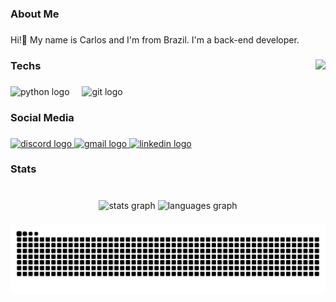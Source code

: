 <h3 align="left">About Me</h3>

###

<p align="left">Hi!👋 My name is Carlos and I'm from Brazil. I'm a back-end developer.</p>

###

<img align="right" height="140" src="https://github.com/user-attachments/assets/b1168c47-5eb9-4c82-b437-0a3d1b843431" />

###

<h3 align="left">Techs</h3>

###

<div align="left">
  <img src="https://cdn.jsdelivr.net/gh/devicons/devicon/icons/python/python-original.svg" height="30" alt="python logo"  />
  <img width="12" />
  <img src="https://cdn.jsdelivr.net/gh/devicons/devicon/icons/git/git-original.svg" height="30" alt="git logo"  />
</div>

###

<h3 align="left">Social Media</h3>

###

<div align="left">
  <a href="https://discord.com/users/sulrakk" target="_blank">
    <img src="https://img.shields.io/static/v1?message=Sulrakk&logo=discord&label=&color=7289DA&logoColor=white&labelColor=&style=for-the-badge" height="35" alt="discord logo"  />
  </a>
  <a href="mailto:devcarlos.developer@gmail.com" target="_blank">
    <img src="https://img.shields.io/static/v1?message=Gmail&logo=gmail&label=&color=D14836&logoColor=white&labelColor=&style=for-the-badge" height="35" alt="gmail logo"  />
  </a>
  <a href="https://www.linkedin.com/in/carlos-henrique-344a3331a/" target="_blank">
    <img src="https://img.shields.io/static/v1?message=LinkedIn&logo=linkedin&label=&color=0077B5&logoColor=white&labelColor=&style=for-the-badge" height="35" alt="linkedin logo"  />
  </a>
</div>

###

<h3 align="left">Stats</h3>

###

<br clear="both">

<div align="center">
  <img src="https://github-readme-stats.vercel.app/api?username=KSulrak&hide_title=false&hide_rank=false&show_icons=true&include_all_commits=true&count_private=true&disable_animations=false&theme=dracula&locale=en&hide_border=false" height="150" alt="stats graph"  />
  <img src="https://github-readme-stats.vercel.app/api/top-langs?username=KSulrak&locale=en&hide_title=false&layout=compact&card_width=320&langs_count=5&theme=dracula&hide_border=false" height="150" alt="languages graph"  />
</div>

###

<picture>
  <source media="(prefers-color-scheme: dark)" srcset="https://raw.githubusercontent.com/KSulrak/KSulrak/output/github-contribution-grid-snake-dark.svg">
  <source media="(prefers-color-scheme: light)" srcset="https://raw.githubusercontent.com/KSulrak/KSulrak/output/github-contribution-grid-snake.svg">
  <img alt="github contribution grid snake animation" src="https://raw.githubusercontent.com/KSulrak/KSulrak/output/github-contribution-grid-snake.svg">
</picture>

###
